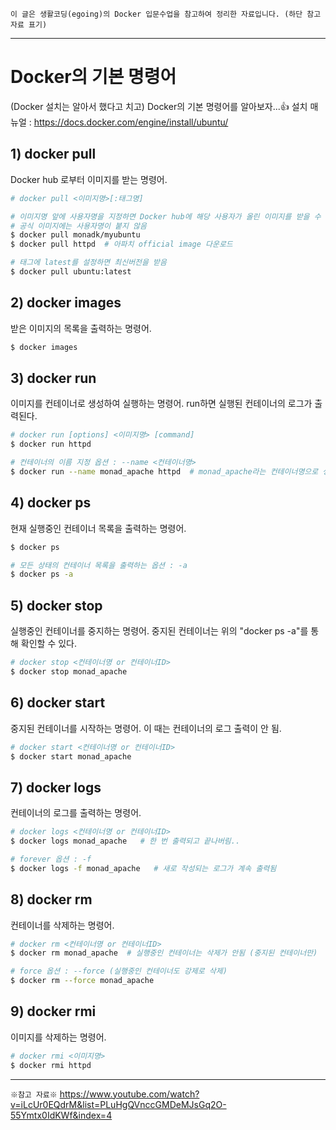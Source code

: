 `이 글은 생활코딩(egoing)의 Docker 입문수업을 참고하여 정리한 자료입니다. (하단 참고자료 표기)`

----
# Docker의 기본 명령어



(Docker 설치는 알아서 했다고 치고) Docker의 기본 명령어를 알아보자...👍
설치 매뉴얼 : <https://docs.docker.com/engine/install/ubuntu/>



## 1) docker pull
Docker hub 로부터 이미지를 받는 명령어.
```bash
# docker pull <이미지명>[:태그명]

# 이미지명 앞에 사용자명을 지정하면 Docker hub에 해당 사용자가 올린 이미지를 받을 수 있음
# 공식 이미지에는 사용자명이 붙지 않음
$ docker pull monadk/myubuntu
$ docker pull httpd  # 아파치 official image 다운로드

# 태그에 latest를 설정하면 최신버전을 받음
$ docker pull ubuntu:latest
```


## 2) docker images

받은 이미지의 목록을 출력하는 명령어.
```bash
$ docker images
```


## 3) docker run

이미지를 컨테이너로 생성하여 실행하는 명령어.
run하면 실행된 컨테이너의 로그가 출력된다.

```bash
# docker run [options] <이미지명> [command]
$ docker run httpd

# 컨테이너의 이름 지정 옵션 : --name <컨테이너명>
$ docker run --name monad_apache httpd  # monad_apache라는 컨테이너명으로 생성
```


## 4) docker ps

현재 실행중인 컨테이너 목록을 출력하는 명령어.
```bash
$ docker ps

# 모든 상태의 컨테이너 목록을 출력하는 옵션 : -a
$ docker ps -a
```


## 5) docker stop

실행중인 컨테이너를 중지하는 명령어.
중지된 컨테이너는 위의 "docker ps -a"를 통해 확인할 수 있다.

```bash
# docker stop <컨테이너명 or 컨테이너ID>
$ docker stop monad_apache
```


## 6) docker start

중지된 컨테이너를 시작하는 명령어.
이 때는 컨테이너의 로그 출력이 안 됨.

```bash
# docker start <컨테이너명 or 컨테이너ID>
$ docker start monad_apache
```


## 7) docker logs

컨테이너의 로그를 출력하는 명령어.
```bash
# docker logs <컨테이너명 or 컨테이너ID>
$ docker logs monad_apache   # 한 번 출력되고 끝나버림..

# forever 옵션 : -f
$ docker logs -f monad_apache   # 새로 작성되는 로그가 계속 출력됨
```


## 8) docker rm

컨테이너를 삭제하는 명령어.
```bash
# docker rm <컨테이너명 or 컨테이너ID>
$ docker rm monad_apache  # 실행중인 컨테이너는 삭제가 안됨 (중지된 컨테이너만)

# force 옵션 : --force (실행중인 컨테이너도 강제로 삭제)
$ docker rm --force monad_apache
```


## 9) docker rmi

이미지를 삭제하는 명령어.
```bash
# docker rmi <이미지명>
$ docker rmi httpd
```






---

`※참고 자료※`
<https://www.youtube.com/watch?v=iLcUr0EQdrM&list=PLuHgQVnccGMDeMJsGq2O-55Ymtx0IdKWf&index=4>